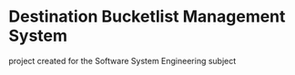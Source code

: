 # Destination Bucketlist Management System

project created for the Software System Engineering subject
